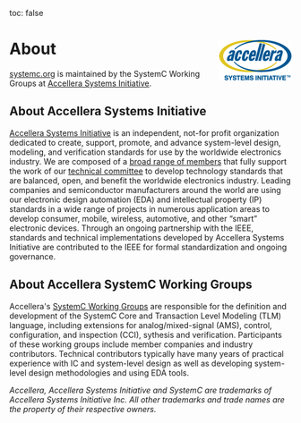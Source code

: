 toc: false


# About <a href="https://accellera.org" target="_blank"><img style="float: right;" src="/images/logo_accellera.png"></a>

[systemc.org][5] is maintained by the SystemC Working Groups at [Accellera Systems Initiative][1].

About Accellera Systems Initiative
----------------------------------

[Accellera Systems Initiative][1] is an independent, not-for profit organization dedicated to create, support, promote, and advance system-level design, modeling, and verification standards for use by the worldwide electronics industry. We are composed of a [broad range of members][2] that fully support the work of our [technical committee][3] to develop technology standards that are balanced, open, and benefit the worldwide electronics industry. Leading companies and semiconductor manufacturers around the world are using our electronic design automation (EDA) and intellectual property (IP) standards in a wide range of projects in numerous application areas to develop consumer, mobile, wireless, automotive, and other “smart” electronic devices. Through an ongoing partnership with the IEEE, standards and technical implementations developed by Accellera Systems Initiative are contributed to the IEEE for formal standardization and ongoing governance.

About Accellera SystemC Working Groups
--------------------------------------

Accellera's [SystemC Working Groups][4] are responsible for the definition and development of the SystemC Core and Transaction Level Modeling (TLM) language, including extensions for analog/mixed-signal (AMS), control, configuration, and inspection (CCI), sythesis and verification. Participants of these working groups include member companies and industry contributors. Technical contributors typically have many years of practical experience with IC and system-level design as well as developing system-level design methodologies and using EDA tools.
  
*Accellera, Accellera Systems Initiative and SystemC are trademarks of Accellera Systems Initiative Inc. All other trademarks and trade names are the property of their respective owners.*


[1]: https://accellera.org
[2]: https://accellera.org/about/members
[3]: https://accellera.org/activities
[4]: https://www.accellera.org/activities/working-groups
[5]: https://systemc.org